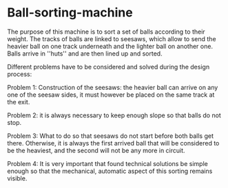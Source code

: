 # Ball-sorting-machine


The purpose of this machine is to sort a set of balls according to their weight. The tracks of balls are linked to seesaws, which allow to send the heavier ball on one track underneath and the lighter ball on another one. Balls arrive in ''huts'' and are then lined up and sorted.

Different problems have to be considered and solved during the design process: 

Problem 1: Construction of the seesaws: the heavier ball  can arrive on any one of the seesaw sides, it must however be placed on the same track at the exit. 

Problem 2: it is always necessary to keep enough slope so that balls do not stop. 

Problem 3: What to do so that seesaws do not start before both balls get there. Otherwise, it is always the first arrived ball that will be considered to be the heaviest, and the second will not be any more in circuit. 

Problem 4: It is very important that found technical solutions  be simple enough so that the mechanical, automatic aspect of this sorting remains visible. 
